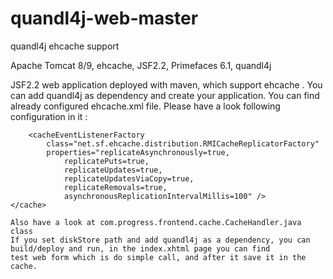 # quandl4j-web-master
quandl4j ehcache support

Apache Tomcat 8/9, ehcache, JSF2.2, Primefaces 6.1, quandl4j

JSF2.2 web application deployed with maven, which support ehcache .
You can add quandl4j as dependency and create your application.
You can find already configured ehcache.xml file.
Please have a look following configuration in it :
<diskStore path="user.home/ehcache_storage/quandl4j"/>	
<cache name="quandl.list.cache" maxElementsInMemory="100000"
		eternal="false" overflowToDisk="true" timeToIdleSeconds="1200"
		diskPersistent="false" diskExpiryThreadIntervalSeconds="1200">

		<cacheEventListenerFactory
			class="net.sf.ehcache.distribution.RMICacheReplicatorFactory"
			properties="replicateAsynchronously=true,
                replicatePuts=true,
                replicateUpdates=true,
                replicateUpdatesViaCopy=true,
                replicateRemovals=true,
                asynchronousReplicationIntervalMillis=100" />
	</cache>
	
	Also have a look at com.progress.frontend.cache.CacheHandler.java class
	If you set diskStore path and add quandl4j as a dependency, you can build/deploy and run, in the index.xhtml page you can find
	test web form which is do simple call, and after it save it in the cache.
